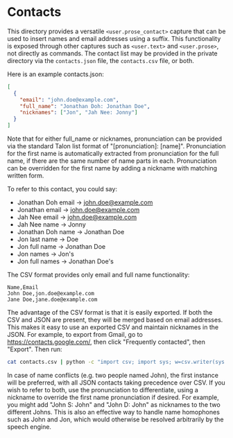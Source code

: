 # Contacts

This directory provides a versatile `<user.prose_contact>` capture that can be
used to insert names and email addresses using a suffix. This functionality is
exposed through other captures such as `<user.text>` and `<user.prose>`, not
directly as commands. The contact list may be provided in the private directory
via the `contacts.json` file, the `contacts.csv` file, or both.

Here is an example contacts.json:

```json
[
  {
    "email": "john.doe@example.com",
    "full_name": "Jonathan Doh: Jonathan Doe",
    "nicknames": ["Jon", "Jah Nee: Jonny"]
  }
]
```

Note that for either full_name or nicknames, pronunciation can be provided via
the standard Talon list format of "[pronunciation]: [name]". Pronunciation for
the first name is automatically extracted from pronunciation for the full name,
if there are the same number of name parts in each. Pronunciation can be
overridden for the first name by adding a nickname with matching written form.

To refer to this contact, you could say:

- Jonathan Doh email -> john.doe@example.com
- Jonathan email -> john.doe@example.com
- Jah Nee email -> john.doe@example.com
- Jah Nee name -> Jonny
- Jonathan Doh name -> Jonathan Doe
- Jon last name -> Doe
- Jon full name -> Jonathan Doe
- Jon names -> Jon's
- Jon full names -> Jonathan Doe's

The CSV format provides only email and full name functionality:

```csv
Name,Email
John Doe,jon.doe@example.com
Jane Doe,jane.doe@example.com
```

The advantage of the CSV format is that it is easily exported. If both the CSV
and JSON are present, they will be merged based on email addresses. This makes
it easy to use an exported CSV and maintain nicknames in the JSON. For example,
to export from Gmail, go to https://contacts.google.com/, then click "Frequently
contacted", then "Export". Then run:

```bash
cat contacts.csv | python -c "import csv; import sys; w=csv.writer(sys.stdout); [w.writerow([row['First Name'] + ' ' + row['Last Name'], row['E-mail 1 - Value']]) for row in csv.DictReader(sys.stdin)]"
```

In case of name conflicts (e.g. two people named John), the first instance will
be preferred, with all JSON contacts taking precedence over CSV. If you wish to
refer to both, use the pronunciation to differentiate, using a nickname to
override the first name pronunciation if desired. For example, you might add
"John S: John" and "John D: John" as nicknames to the two different Johns. This
is also an effective way to handle name homophones such as John and Jon, which
would otherwise be resolved arbitrarily by the speech engine.
